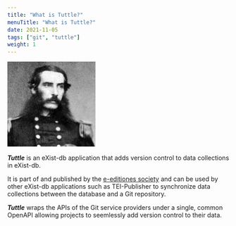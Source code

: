 ```yaml
---
title: "What is Tuttle?"
menuTitle: "What is Tuttle?"
date: 2021-11-05
tags: ["git", "tuttle"]
weight: 1
---
```


![Tuttle logo](../../images/HPTuttle-1866.png)

***Tuttle*** is an eXist-db application that adds version control to data collections in eXist-db.

It is part of and published by the [e-editiones society](https://e-editiones.org/) and can be used by
other eXist-db applications such as TEI-Publisher to synchronize
data collections between the database and a Git repository. 

***Tuttle*** wraps the APIs of the Git service providers under a single, common OpenAPI allowing
projects to seemlessly add version control to their data.


